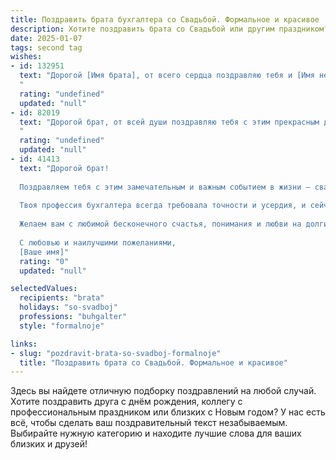 ```yaml
---
title: Поздравить брата бухгалтера со Свадьбой. Формальное и красивое
description: Хотите поздравить брата со Свадьбой или другим праздником? Наш ИИ создаст незабываемое поздравление, а вы обязательно выделитесь среди других.  
date: 2025-01-07
tags: second tag
wishes:
- id: 132951
  text: "Дорогой [Имя брата], от всего сердца поздравляю тебя и [Имя невесты] с заключением брака! Желаю вам крепкой любви, семейного благополучия, взаимопонимания и финансовой стабильности, в которой, я уверен, ты, как опытный бухгалтер, внесёшь неоценимый вклад. Пусть ваш совместный путь будет полон счастья, радости и ярких событий!  Будьте счастливы!
  "
  rating: "undefined"
  updated: "null"
- id: 82019
  text: "Дорогой брат, от всей души поздравляю тебя с этим прекрасным днем – днем твоей свадьбы! Желаю вам с любимой супругой долгих лет совместной жизни, наполненных любовью, счастьем и взаимопониманием. Пусть ваш союз будет крепким, как бухгалтерский баланс, а семейный бюджет – всегда процветающим!
  "
  rating: "undefined"
  updated: "null"
- id: 41413
  text: "Дорогой брат!
  
  Поздравляем тебя с этим замечательным и важным событием в жизни — свадьбой! В этот день сердца переполнены счастьем, надеждой и любовью. Ты сделал важный шаг навстречу новой жизни, полной совместных мечт и достижений.
  
  Твоя профессия бухгалтера всегда требовала точности и усердия, и сейчас, в новой роли мужа, эти качества помогут создать крепкий, надежный и счастливый союз. Ведь счастливая семья — это не только романтика, но и умение находить общий язык, делиться радостью и поддерживать друг друга в трудные моменты.
  
  Желаем вам с любимой бесконечного счастья, понимания и любви на долгие годы. Пусть каждый день будет наполнен теплом и заботой, а в вашем доме всегда царит уют и гармония.
  
  С любовью и наилучшими пожеланиями,
  [Ваше имя]"
  rating: "0"
  updated: "null"

selectedValues:
  recipients: "brata"
  holidays: "so-svadboj"
  professions: "buhgalter"
  style: "formalnoje"

links:
- slug: "pozdravit-brata-so-svadboj-formalnoje"
  title: "Поздравить брата со Свадьбой. Формальное и красивое"
---
```


Здесь вы найдете отличную подборку поздравлений на любой случай. 
Хотите поздравить друга с днём рождения, коллегу с профессиональным праздником или близких с Новым годом? У нас есть всё, чтобы сделать ваш поздравительный текст незабываемым. Выбирайте нужную категорию и находите лучшие слова для ваших близких и друзей!
